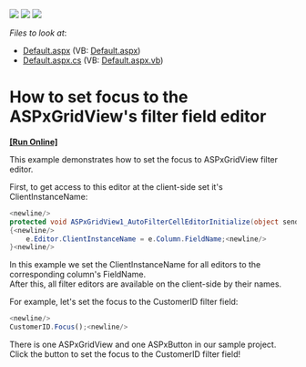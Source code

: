 <!-- default badges list -->
![](https://img.shields.io/endpoint?url=https://codecentral.devexpress.com/api/v1/VersionRange/128542455/13.1.4%2B)
[![](https://img.shields.io/badge/Open_in_DevExpress_Support_Center-FF7200?style=flat-square&logo=DevExpress&logoColor=white)](https://supportcenter.devexpress.com/ticket/details/E907)
[![](https://img.shields.io/badge/📖_How_to_use_DevExpress_Examples-e9f6fc?style=flat-square)](https://docs.devexpress.com/GeneralInformation/403183)
<!-- default badges end -->
<!-- default file list -->
*Files to look at*:

* [Default.aspx](./CS/WebSite/Default.aspx) (VB: [Default.aspx](./VB/WebSite/Default.aspx))
* [Default.aspx.cs](./CS/WebSite/Default.aspx.cs) (VB: [Default.aspx.vb](./VB/WebSite/Default.aspx.vb))
<!-- default file list end -->
# How to set focus to the ASPxGridView's filter field editor
<!-- run online -->
**[[Run Online]](https://codecentral.devexpress.com/e907/)**
<!-- run online end -->


<p>This example demonstrates how to set the focus to ASPxGridView filter editor.</p><p>First, to get access to this editor at the client-side set it's ClientInstanceName:<br />


```cs
<newline/>
protected void ASPxGridView1_AutoFilterCellEditorInitialize(object sender, DevExpress.Web.ASPxGridView.ASPxGridViewEditorEventArgs e)<newline/>
{<newline/>
    e.Editor.ClientInstanceName = e.Column.FieldName;<newline/>
}<newline/>

```

</p><p>In this example we set the ClientInstanceName for all editors to the corresponding column's FieldName.<br />
After this, all filter editors are available on the client-side by their names.</p><p>For example, let's set the focus to the CustomerID filter field:<br />


```js
<newline/>
CustomerID.Focus();<newline/>

```

</p><p>There is one ASPxGridView and one ASPxButton in our sample project. Click the button to set the focus to the CustomerID filter field!</p>

<br/>


